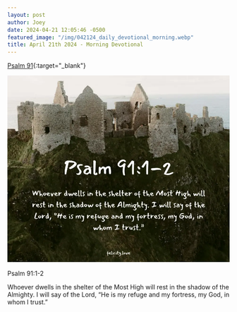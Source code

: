 ```yaml
---
layout: post
author: Joey
date: 2024-04-21 12:05:46 -0500
featured_image: "/img/042124_daily_devotional_morning.webp"
title: April 21th 2024 - Morning Devotional
---
```


[Psalm 91](https://www.biblegateway.com/passage/?search=Psalm%2091&version=NIV){:target="_blank"}

[![April 21th 2024 - Morning Devotional](/img/042124_daily_devotional_morning.webp)](/img/042124_daily_devotional_morning.webp)

Psalm 91:1-2

Whoever dwells in the shelter of the Most High will rest in the shadow of the Almighty. I will say of the Lord, “He is my refuge and my fortress, my God, in whom I trust.”